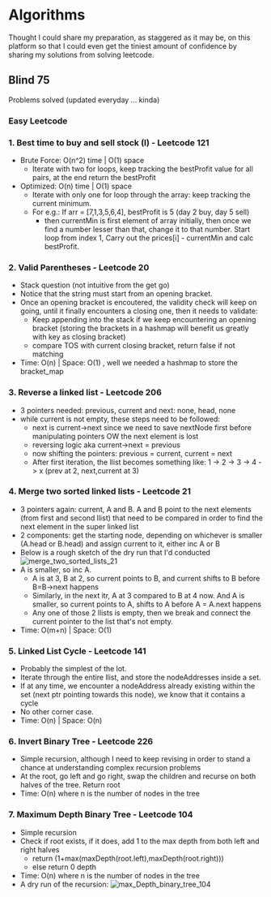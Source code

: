# Algorithms
Thought I could share my preparation, as staggered as it may be, on this platform so that I could even get the tiniest amount of confidence by sharing my solutions from solving leetcode.

## Blind 75
Problems solved (updated everyday ... kinda)

### Easy Leetcode

### 1. Best time to buy and sell stock (I) - Leetcode 121
 - Brute Force: O(n^2) time | O(1) space
   - Iterate with two for loops, keep tracking the bestProfit value for all pairs, at the end return the bestProfit
 - Optimized: O(n) time | O(1) space
   - Iterate with only one for loop through the array: keep tracking the current minimum. 
   - For e.g.: If arr = [7,1,3,5,6,4], bestProfit is 5 (day 2 buy, day 5 sell)
     - then currentMin is first element of array initially, then once we find a number lesser than that, change it to that number. Start loop from index 1, Carry out the        prices[i] - currentMin and calc bestProfit.
 
### 2. Valid Parentheses - Leetcode 20
   - Stack question (not intuitive from the get go)
   - Notice that the string must start from an opening bracket. 
   - Once an opening bracket is encoutered, the validity check will keep on going, until it finally encounters a closing one, then it needs to validate:
     - Keep appending into the stack if we keep encountering an opening bracket (storing the brackets in a hashmap will benefit us greatly with key as closing bracket)
     - compare TOS with current closing bracket, return false if not matching
   - Time: O(n) | Space: O(1) , well we needed a hashmap to store the bracket_map
   
### 3. Reverse a linked list - Leetcode 206
  - 3 pointers needed: previous, current and next: none, head, none
  - while current is not empty, these steps need to be followed:
    - next is current->next since we need to save nextNode first before manipulating pointers OW the next element is lost
    - reversing logic aka current->next = previous
    - now shifting the pointers: previous = current, current = next
    - After first iteration, the llist becomes something like: 1 -> 2 -> 3 -> 4 -> x  (prev at 2, next,current at 3)
### 4. Merge two sorted linked lists - Leetcode 21
  - 3 pointers again: current, A and B. A and B point to the next elements (from first and second llist) that need to be compared in order to find the next element in     the super linked list
  - 2 components: get the starting node, depending on whichever is smaller (A.head or B.head) and assign current to it, either inc A or B
  - Below is a rough sketch of the dry run that I'd conducted
  ![merge_two_sorted_lists_21](https://user-images.githubusercontent.com/51331982/182046844-3f7f5ed7-17af-4764-b4ac-f7f5cbe690b4.jpg)
  - A is smaller, so inc A.
    - A is at 3, B at 2, so current points to B, and current shifts to B before B=B->next happens
    - Similarly, in the next itr, A at 3 compared to B at 4 now. And A is smaller, so current points to A, shifts to A before A = A.next happens
    - Any one of those 2 llists is empty, then we break and connect the current pointer to the list that's not empty. 
  - Time: O(m+n) | Space: O(1) 

### 5. Linked List Cycle - Leetcode 141
  - Probably the simplest of the lot.
  - Iterate through the entire llist, and store the nodeAddresses inside a set.
  - If at any time, we encounter a nodeAddress already existing within the set (next ptr pointing towards this node), we know that it contains a cycle
  - No other corner case.
  - Time: O(n) | Space: O(n)
 
### 6. Invert Binary Tree - Leetcode 226
  - Simple recursion, although I need to keep revising in order to stand a chance at understanding complex recursion problems
  - At the root, go left and go right, swap the children and recurse on both halves of the tree. Return root
  - Time: O(n) where n is the number of nodes in the tree

### 7. Maximum Depth Binary Tree - Leetcode 104
  - Simple recursion
  - Check if root exists, if it does, add 1 to the max depth from both left and right halves 
    - return (1+max(maxDepth(root.left),maxDepth(root.right)))
    - else return 0 depth
  - Time: O(n) where n is the number of nodes in the tree
  - A dry run of the recursion: 
  ![max_Depth_binary_tree_104](https://user-images.githubusercontent.com/51331982/182285190-7920cbc4-252f-4c3e-8600-a9a1bce08558.jpg)

